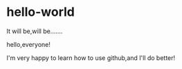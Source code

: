 # hello-world
It will be,will be.......

hello,everyone!

I'm very happy to learn how to use github,and I'll do better!
